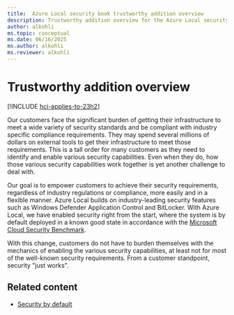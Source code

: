 ```yaml
---
title:  Azure Local security book trustworthy addition overview
description: Trustworthy addition overview for the Azure Local security book.
author: alkohli
ms.topic: conceptual
ms.date: 06/16/2025
ms.author: alkohli
ms.reviewer: alkohli
---
```


# Trustworthy addition overview

[!INCLUDE [hci-applies-to-23h2](../includes/hci-applies-to-23h2.md)]

Our customers face the significant burden of getting their infrastructure to meet a wide variety of security standards and be compliant with industry specific compliance requirements. They may spend several millions of dollars on external tools to get their infrastructure to meet those requirements. This is a tall order for many customers as they need to identify and enable various security capabilities. Even when they do, how those various security capabilities work together is yet another challenge to deal with. 
 
Our goal is to empower customers to achieve their security requirements, regardless of industry regulations or compliance, more easily and in a flexible manner. Azure Local builds on industry-leading security features such as Windows Defender Application Control and BitLocker. With Azure Local, we have enabled security right from the start, where the system is by default deployed in a known good state in accordance with the [Microsoft Cloud Security Benchmark](/security/benchmark/azure/overview). 
 
With this change, customers do not have to burden themselves with the mechanics of enabling the various security capabilities, at least not for most of the well-known security requirements. From a customer standpoint, security "just works". 


## Related content

- [Security by default](trustworthy-addition-security-by-default.md)
